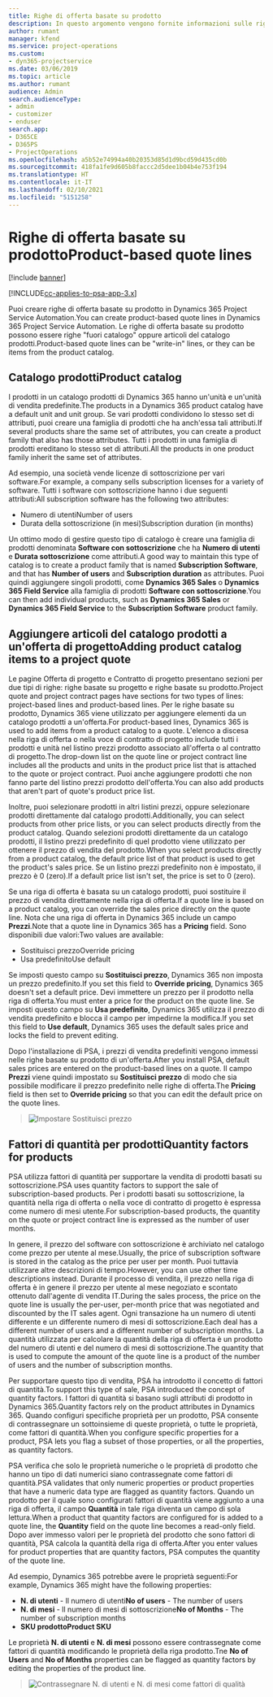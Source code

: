 ```yaml
---
title: Righe di offerta basate su prodotto
description: In questo argomento vengono fornite informazioni sulle righe di offerta basate su prodotto.
author: rumant
manager: kfend
ms.service: project-operations
ms.custom:
- dyn365-projectservice
ms.date: 03/06/2019
ms.topic: article
ms.author: rumant
audience: Admin
search.audienceType:
- admin
- customizer
- enduser
search.app:
- D365CE
- D365PS
- ProjectOperations
ms.openlocfilehash: a5b52e74994a40b20353d85d1d9bcd59d435cd0b
ms.sourcegitcommit: 418fa1fe9d605b8faccc2d5dee1b04b4e753f194
ms.translationtype: HT
ms.contentlocale: it-IT
ms.lasthandoff: 02/10/2021
ms.locfileid: "5151258"
---
```

# <a name="product-based-quote-lines"></a><span data-ttu-id="e9100-103">Righe di offerta basate su prodotto</span><span class="sxs-lookup"><span data-stu-id="e9100-103">Product-based quote lines</span></span>

[!include [banner](../includes/psa-now-project-operations.md)]

[!INCLUDE[cc-applies-to-psa-app-3.x](../includes/cc-applies-to-psa-app-3x.md)]


<span data-ttu-id="e9100-104">Puoi creare righe di offerta basate su prodotto in Dynamics 365 Project Service Automation.</span><span class="sxs-lookup"><span data-stu-id="e9100-104">You can create product-based quote lines in Dynamics 365 Project Service Automation.</span></span> <span data-ttu-id="e9100-105">Le righe di offerta basate su prodotto possono essere righe "fuori catalogo" oppure articoli del catalogo prodotti.</span><span class="sxs-lookup"><span data-stu-id="e9100-105">Product-based quote lines can be "write-in" lines, or they can be items from the product catalog.</span></span>

## <a name="product-catalog"></a><span data-ttu-id="e9100-106">Catalogo prodotti</span><span class="sxs-lookup"><span data-stu-id="e9100-106">Product catalog</span></span>

<span data-ttu-id="e9100-107">I prodotti in un catalogo prodotti di Dynamics 365 hanno un'unità e un'unità di vendita predefinite.</span><span class="sxs-lookup"><span data-stu-id="e9100-107">The products in a Dynamics 365 product catalog have a default unit and unit group.</span></span> <span data-ttu-id="e9100-108">Se vari prodotti condividono lo stesso set di attributi, puoi creare una famiglia di prodotti che ha anch'essa tali attributi.</span><span class="sxs-lookup"><span data-stu-id="e9100-108">If several products share the same set of attributes, you can create a product family that also has those attributes.</span></span> <span data-ttu-id="e9100-109">Tutti i prodotti in una famiglia di prodotti ereditano lo stesso set di attributi.</span><span class="sxs-lookup"><span data-stu-id="e9100-109">All the products in one product family inherit the same set of attributes.</span></span>

<span data-ttu-id="e9100-110">Ad esempio, una società vende licenze di sottoscrizione per vari software.</span><span class="sxs-lookup"><span data-stu-id="e9100-110">For example, a company sells subscription licenses for a variety of software.</span></span> <span data-ttu-id="e9100-111">Tutti i software con sottoscrizione hanno i due seguenti attributi:</span><span class="sxs-lookup"><span data-stu-id="e9100-111">All subscription software has the following two attributes:</span></span>

- <span data-ttu-id="e9100-112">Numero di utenti</span><span class="sxs-lookup"><span data-stu-id="e9100-112">Number of users</span></span> 
- <span data-ttu-id="e9100-113">Durata della sottoscrizione (in mesi)</span><span class="sxs-lookup"><span data-stu-id="e9100-113">Subscription duration (in months)</span></span>

<span data-ttu-id="e9100-114">Un ottimo modo di gestire questo tipo di catalogo è creare una famiglia di prodotti denominata **Software con sottoscrizione** che ha **Numero di utenti** e **Durata sottoscrizione** come attributi.</span><span class="sxs-lookup"><span data-stu-id="e9100-114">A good way to maintain this type of catalog is to create a product family that is named **Subscription Software**, and that has **Number of users** and **Subscription duration** as attributes.</span></span> <span data-ttu-id="e9100-115">Puoi quindi aggiungere singoli prodotti, come **Dynamics 365 Sales** o **Dynamics 365 Field Service** alla famiglia di prodotti **Software con sottoscrizione**.</span><span class="sxs-lookup"><span data-stu-id="e9100-115">You can then add individual products, such as **Dynamics 365 Sales** or **Dynamics 365 Field Service** to the **Subscription Software** product family.</span></span>

## <a name="adding-product-catalog-items-to-a-project-quote"></a><span data-ttu-id="e9100-116">Aggiungere articoli del catalogo prodotti a un'offerta di progetto</span><span class="sxs-lookup"><span data-stu-id="e9100-116">Adding product catalog items to a project quote</span></span>

<span data-ttu-id="e9100-117">Le pagine Offerta di progetto e Contratto di progetto presentano sezioni per due tipi di righe: righe basate su progetto e righe basate su prodotto.</span><span class="sxs-lookup"><span data-stu-id="e9100-117">Project quote and project contract pages have sections for two types of lines: project-based lines and product-based lines.</span></span> <span data-ttu-id="e9100-118">Per le righe basate su prodotto, Dynamics 365 viene utilizzato per aggiungere elementi da un catalogo prodotti a un'offerta.</span><span class="sxs-lookup"><span data-stu-id="e9100-118">For product-based lines, Dynamics 365 is used to add items from a product catalog to a quote.</span></span> <span data-ttu-id="e9100-119">L'elenco a discesa nella riga di offerta o nella voce di contratto di progetto include tutti i prodotti e unità nel listino prezzi prodotto associato all'offerta o al contratto di progetto.</span><span class="sxs-lookup"><span data-stu-id="e9100-119">The drop-down list on the quote line or project contract line includes all the products and units in the product price list that is attached to the quote or project contract.</span></span> <span data-ttu-id="e9100-120">Puoi anche aggiungere prodotti che non fanno parte del listino prezzi prodotto dell'offerta.</span><span class="sxs-lookup"><span data-stu-id="e9100-120">You can also add products that aren't part of quote's product price list.</span></span>

<span data-ttu-id="e9100-121">Inoltre, puoi selezionare prodotti in altri listini prezzi, oppure selezionare prodotti direttamente dal catalogo prodotti.</span><span class="sxs-lookup"><span data-stu-id="e9100-121">Additionally, you can select products from other price lists, or you can select products directly from the product catalog.</span></span> <span data-ttu-id="e9100-122">Quando selezioni prodotti direttamente da un catalogo prodotti, il listino prezzi predefinito di quel prodotto viene utilizzato per ottenere il prezzo di vendita del prodotto.</span><span class="sxs-lookup"><span data-stu-id="e9100-122">When you select products directly from a product catalog, the default price list of that product is used to get the product's sales price.</span></span> <span data-ttu-id="e9100-123">Se un listino prezzi predefinito non è impostato, il prezzo è 0 (zero).</span><span class="sxs-lookup"><span data-stu-id="e9100-123">If a default price list isn't set, the price is set to 0 (zero).</span></span>

<span data-ttu-id="e9100-124">Se una riga di offerta è basata su un catalogo prodotti, puoi sostituire il prezzo di vendita direttamente nella riga di offerta.</span><span class="sxs-lookup"><span data-stu-id="e9100-124">If a quote line is based on a product catalog, you can override the sales price directly on the quote line.</span></span> <span data-ttu-id="e9100-125">Nota che una riga di offerta in Dynamics 365 include un campo **Prezzi**.</span><span class="sxs-lookup"><span data-stu-id="e9100-125">Note that a quote line in Dynamics 365 has a **Pricing** field.</span></span> <span data-ttu-id="e9100-126">Sono disponibili due valori:</span><span class="sxs-lookup"><span data-stu-id="e9100-126">Two values are available:</span></span>

- <span data-ttu-id="e9100-127">Sostituisci prezzo</span><span class="sxs-lookup"><span data-stu-id="e9100-127">Override pricing</span></span>  
- <span data-ttu-id="e9100-128">Usa predefinito</span><span class="sxs-lookup"><span data-stu-id="e9100-128">Use default</span></span>

<span data-ttu-id="e9100-129">Se imposti questo campo su **Sostituisci prezzo**, Dynamics 365 non imposta un prezzo predefinito.</span><span class="sxs-lookup"><span data-stu-id="e9100-129">If you set this field to **Override pricing**, Dynamics 365 doesn't set a default price.</span></span> <span data-ttu-id="e9100-130">Devi immettere un prezzo per il prodotto nella riga di offerta.</span><span class="sxs-lookup"><span data-stu-id="e9100-130">You must enter a price for the product on the quote line.</span></span> <span data-ttu-id="e9100-131">Se imposti questo campo su **Usa predefinito**, Dynamics 365 utilizza il prezzo di vendita predefinito e blocca il campo per impedirne la modifica.</span><span class="sxs-lookup"><span data-stu-id="e9100-131">If you set this field to **Use default**, Dynamics 365 uses the default sales price and locks the field to prevent editing.</span></span>

<span data-ttu-id="e9100-132">Dopo l'installazione di PSA, i prezzi di vendita predefiniti vengono immessi nelle righe basate su prodotto di un'offerta.</span><span class="sxs-lookup"><span data-stu-id="e9100-132">After you install PSA, default sales prices are entered on the product-based lines on a quote.</span></span> <span data-ttu-id="e9100-133">Il campo **Prezzi** viene quindi impostato su **Sostituisci prezzo** di modo che sia possibile modificare il prezzo predefinito nelle righe di offerta.</span><span class="sxs-lookup"><span data-stu-id="e9100-133">The **Pricing** field is then set to **Override pricing** so that you can edit the default price on the quote lines.</span></span>

> ![Impostare Sostituisci prezzo](media/basic-guide-10.png)
 
## <a name="quantity-factors-for-products"></a><span data-ttu-id="e9100-135">Fattori di quantità per prodotti</span><span class="sxs-lookup"><span data-stu-id="e9100-135">Quantity factors for products</span></span>

<span data-ttu-id="e9100-136">PSA utilizza fattori di quantità per supportare la vendita di prodotti basati su sottoscrizione.</span><span class="sxs-lookup"><span data-stu-id="e9100-136">PSA uses quantity factors to support the sale of subscription-based products.</span></span> <span data-ttu-id="e9100-137">Per i prodotti basati su sottoscrizione, la quantità nella riga di offerta o nella voce di contratto di progetto è espressa come numero di mesi utente.</span><span class="sxs-lookup"><span data-stu-id="e9100-137">For subscription-based products, the quantity on the quote or project contract line is expressed as the number of user months.</span></span>

<span data-ttu-id="e9100-138">In genere, il prezzo del software con sottoscrizione è archiviato nel catalogo come prezzo per utente al mese.</span><span class="sxs-lookup"><span data-stu-id="e9100-138">Usually, the price of subscription software is stored in the catalog as the price per user per month.</span></span> <span data-ttu-id="e9100-139">Puoi tuttavia utilizzare altre descrizioni di tempo.</span><span class="sxs-lookup"><span data-stu-id="e9100-139">However, you can use other time descriptions instead.</span></span> <span data-ttu-id="e9100-140">Durante il processo di vendita, il prezzo nella riga di offerta è in genere il prezzo per utente al mese negoziato e scontato ottenuto dall'agente di vendita IT.</span><span class="sxs-lookup"><span data-stu-id="e9100-140">During the sales process, the price on the quote line is usually the per-user, per-month price that was negotiated and discounted by the IT sales agent.</span></span> <span data-ttu-id="e9100-141">Ogni transazione ha un numero di utenti differente e un differente numero di mesi di sottoscrizione.</span><span class="sxs-lookup"><span data-stu-id="e9100-141">Each deal has a different number of users and a different number of subscription months.</span></span> <span data-ttu-id="e9100-142">La quantità utilizzata per calcolare la quantità della riga di offerta è un prodotto del numero di utenti e del numero di mesi di sottoscrizione.</span><span class="sxs-lookup"><span data-stu-id="e9100-142">The quantity that is used to compute the amount of the quote line is a product of the number of users and the number of subscription months.</span></span>

<span data-ttu-id="e9100-143">Per supportare questo tipo di vendita, PSA ha introdotto il concetto di fattori di quantità.</span><span class="sxs-lookup"><span data-stu-id="e9100-143">To support this type of sale, PSA introduced the concept of quantity factors.</span></span> <span data-ttu-id="e9100-144">I fattori di quantità si basano sugli attributi di prodotto in Dynamics 365.</span><span class="sxs-lookup"><span data-stu-id="e9100-144">Quantity factors rely on the product attributes in Dynamics 365.</span></span> <span data-ttu-id="e9100-145">Quando configuri specifiche proprietà per un prodotto, PSA consente di contrassegnare un sottoinsieme di queste proprietà, o tutte le proprietà, come fattori di quantità.</span><span class="sxs-lookup"><span data-stu-id="e9100-145">When you configure specific properties for a product, PSA lets you flag a subset of those properties, or all the properties, as quantity factors.</span></span>

<span data-ttu-id="e9100-146">PSA verifica che solo le proprietà numeriche o le proprietà di prodotto che hanno un tipo di dati numerici siano contrassegnate come fattori di quantità.</span><span class="sxs-lookup"><span data-stu-id="e9100-146">PSA validates that only numeric properties or product properties that have a numeric data type are flagged as quantity factors.</span></span> <span data-ttu-id="e9100-147">Quando un prodotto per il quale sono configurati fattori di quantità viene aggiunto a una riga di offerta, il campo **Quantità** in tale riga diventa un campo di sola lettura.</span><span class="sxs-lookup"><span data-stu-id="e9100-147">When a product that quantity factors are configured for is added to a quote line, the **Quantity** field on the quote line becomes a read-only field.</span></span> <span data-ttu-id="e9100-148">Dopo aver immesso valori per le proprietà del prodotto che sono fattori di quantità, PSA calcola la quantità della riga di offerta.</span><span class="sxs-lookup"><span data-stu-id="e9100-148">After you enter values for product properties that are quantity factors, PSA computes the quantity of the quote line.</span></span>

<span data-ttu-id="e9100-149">Ad esempio, Dynamics 365 potrebbe avere le proprietà seguenti:</span><span class="sxs-lookup"><span data-stu-id="e9100-149">For example, Dynamics 365 might have the following properties:</span></span> 

- <span data-ttu-id="e9100-150">**N. di utenti** - Il numero di utenti</span><span class="sxs-lookup"><span data-stu-id="e9100-150">**No of users** - The number of users</span></span> 
- <span data-ttu-id="e9100-151">**N. di mesi** - Il numero di mesi di sottoscrizione</span><span class="sxs-lookup"><span data-stu-id="e9100-151">**No of Months** - The number of subscription months</span></span>
- <span data-ttu-id="e9100-152">**SKU prodotto**</span><span class="sxs-lookup"><span data-stu-id="e9100-152">**Product SKU**</span></span> 

<span data-ttu-id="e9100-153">Le proprietà **N. di utenti** e **N. di mesi** possono essere contrassegnate come fattori di quantità modificando le proprietà della riga prodotto.</span><span class="sxs-lookup"><span data-stu-id="e9100-153">Tne **No of Users** and **No of Months** properties can be flagged as quantity factors by editing the properties of the product line.</span></span> 

> ![Contrassegnare N. di utenti e N. di mesi come fattori di qualità](media/basic-guide-11.png)
 
